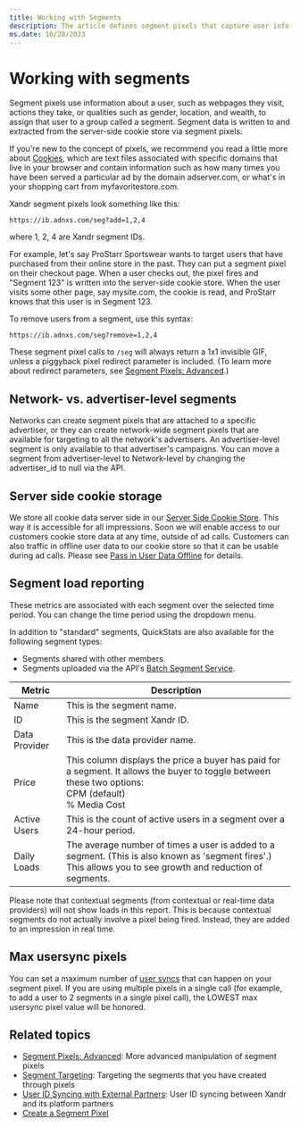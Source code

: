 ```yaml
---
title: Working with Segments
description: The article defines segment pixels that capture user info (webpages, actions, gender, location) to assign to segments. 
ms.date: 10/28/2023
---
```


# Working with segments

Segment pixels use information about a user, such as webpages they visit, actions they take, or qualities such as gender, location, and wealth, to assign that user to a group called a segment. Segment data is written to and extracted from the server-side cookie store via segment pixels.

If you're new to the concept of pixels, we recommend you read a little more about [Cookies](https://en.wikipedia.org/wiki/HTTP_cookie), which are text files associated with specific domains that live in your browser and contain information such
as how many times you have been served a particular ad by the domain adserver.com, or what's in your shopping cart from myfavoritestore.com.

Xandr segment pixels look something like this:

```
https://ib.adnxs.com/seg?add=1,2,4
```

where 1, 2, 4 are Xandr segment IDs.

For example, let's say ProStarr Sportswear wants to target users that have purchased from their online store in the past. They can put a segment pixel on their checkout page. When a user checks out, the pixel fires and "Segment 123" is written into the server-side cookie store. When the user visits some other page, say mysite.com, the cookie is read, and ProStarr knows that this user is in Segment 123.

To remove users from a segment, use this syntax:

```
https://ib.adnxs.com/seg?remove=1,2,4
```

These segment pixel calls to `/seg` will always return a 1x1 invisible GIF, unless a piggyback pixel redirect parameter is
included. (To learn more about redirect parameters, see [Segment Pixels: Advanced](segment-pixels-advanced.md).)

## Network- vs. advertiser-level segments

Networks can create segment pixels that are attached to a specific advertiser, or they can create network-wide
segment pixels that are available for targeting to all the network's advertisers. An advertiser-level segment is only available to that advertiser's campaigns. You can move a segment from advertiser-level to Network-level by changing the advertiser_id to null via the API.

## Server side cookie storage

We store all cookie data server side in our [Server Side Cookie Store](server-side-cookie-store.md). This way it is accessible for all impressions. Soon we will enable access to our customers cookie store data at any time, outside of
ad calls. Customers can also traffic in offline user data to our cookie store so that it can be usable during ad calls. Please see [Pass in User Data Offline](pass-in-user-data-offline.md) for details.

## Segment load reporting

These metrics are associated with each segment over the selected time period. You can change the time period using the dropdown menu.

In addition to "standard" segments, QuickStats are also available for the following segment types:

- Segments shared with other members.
- Segments uploaded via the API's [Batch Segment Service](../digital-platform-api/batch-segment-service.md).

| Metric | Description |
|---|---|
| Name | This is the segment name. |
| ID | This is the segment Xandr ID. |
| Data Provider | This is the data provider name. |
| Price | This column displays the price a buyer has paid for a segment. It allows the buyer to toggle between these two options:<br>CPM (default)<br>% Media Cost |
| Active Users | This is the count of active users in a segment over a 24-hour period. |
| Daily Loads | The average number of times a user is added to a segment. (This is also known as 'segment fires'.)<br>This allows you to see growth and reduction of segments. |

Please note that contextual segments (from contextual or real-time data providers) will not show loads in this report. This is because contextual segments do not actually involve a pixel being fired. Instead, they are added to an impression in real time.

## Max usersync pixels

You can set a maximum number of [user syncs](user-id-syncing-with-external-partners.md) that can happen on your segment pixel. If you are using multiple pixels in a single call (for example, to add a user to 2 segments in a single pixel call), the LOWEST max usersync pixel value will be honored.

## Related topics

- [Segment Pixels: Advanced](segment-pixels-advanced.md): More advanced manipulation of segment pixels
- [Segment Targeting](segment-targeting.md): Targeting the segments that you have created through pixels
- [User ID Syncing with External Partners](user-id-syncing-with-external-partners.md): User ID syncing between
  Xandr and its platform partners
- [Create a Segment Pixel](create-a-segment-pixel.md)
